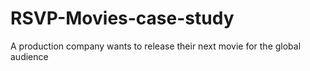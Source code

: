 # RSVP-Movies-case-study
A production company wants to release their next movie for the global audience
